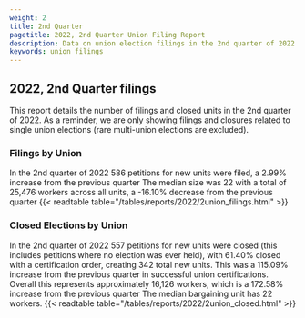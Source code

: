 ```yaml
---
weight: 2
title: 2nd Quarter
pagetitle: 2022, 2nd Quarter Union Filing Report
description: Data on union election filings in the 2nd quarter of 2022
keywords: union filings
---
```


## 2022, 2nd Quarter filings

This report details the number of filings and closed units in the 2nd quarter of 2022. As a reminder, we are only showing filings and closures related to single union elections (rare multi-union elections are excluded).

### Filings by Union
In the 2nd quarter of 2022 586 petitions for new units were filed, a 2.99% increase from the previous quarter The median size was 22 with a total of 25,476 workers across all units, a -16.10% decrease from the previous quarter
{{< readtable table="/tables/reports/2022/2union_filings.html" >}}

### Closed Elections by Union
In the 2nd quarter of 2022 557 petitions for new units were closed (this includes petitions where no election was ever held), with 61.40% closed with a certification order, creating 342 total new units. This was a 115.09% increase from the previous quarter in successful union certifications. Overall this represents approximately 16,126 workers, which is a 172.58% increase from the previous quarter The median bargaining unit has 22 workers.
{{< readtable table="/tables/reports/2022/2union_closed.html" >}}
